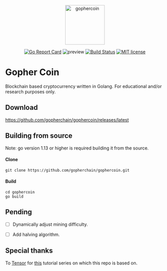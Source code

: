 <p align="center">
    <img alt="gophercoin" height="125" src="https://raw.githubusercontent.com/gopherchain/gophercoin/master/logo.png" style="max-width:100%;">
    <br>
</p>


<div align="center">
    
[![Go Report Card](https://goreportcard.com/badge/github.com/gopherchain/gophercoin)](https://goreportcard.com/report/github.com/gopherchain/gophercoin)
![preview](https://img.shields.io/badge/platform-linux%20%7C%20%20win-blue)
[![Build Status](https://travis-ci.com/gopherchain/gophercoin.svg?branch=master)](https://travis-ci.com/gopherchain/gophercoin)
[![MIT license](https://img.shields.io/badge/License-MIT-blue.svg)](https://github.com/gopherchain/gophercoin/blob/master/LICENSE)

</div>

# Gopher Coin
Blockchain based cryptocurrency written in Golang. For educational and/or research purposes only.

## Download

https://github.com/gopherchain/gophercoin/releases/latest

## Building from source
Note: go version 1.13 or higher is required building it from the source.

#### Clone
```
git clone https://github.com/gopherchain/gophercoin.git
```
#### Build
```
cd gophercoin
go build
```
## Pending
- [ ] Dynamically adjust mining difficulty.
- [ ] Add halving algorithm.


## Special thanks
To [Tensor](https://github.com/tensor-programming) for [this](https://youtu.be/mYlHT9bB6OE) tutorial series on which this repo is based on.
